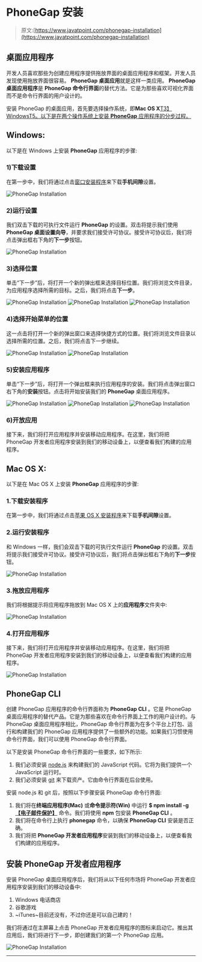# PhoneGap 安装

> 原文:[https://www.javatpoint.com/phonegap-installation](https://www.javatpoint.com/phonegap-installation)

## 桌面应用程序

开发人员喜欢那些为创建应用程序提供拖放界面的桌面应用程序和框架。开发人员发现使用拖放界面很容易。 **PhoneGap 桌面应用**就是这样一类应用。 **PhoneGap 桌面应用程序**是 **PhoneGap 命令行界面**的替代方法。它是为那些喜欢可视化界面而不是命令行界面的用户设计的。

安装 PhoneGap 的桌面应用，首先要选择操作系统，即**Mac OS X**[T3】WindowsT5。以下是在两个操作系统上安装 **PhoneGap** 应用程序的分步过程。](https://www.javatpoint.com/windows)

## Windows:

以下是在 Windows 上安装 **PhoneGap** 应用程序的步骤:

### 1)下载设置

在第一步中，我们将通过点击[窗口安装程序](https://github.com/phonegap/phonegap-app-desktop/releases/download/0.4.5/PhoneGapSetup-win32.exe)来下载**手机间隙**设置。

![PhoneGap Installation](../Images/4b21b263264fedbf7f235ceb64198a7e.png)

### 2)运行设置

我们双击下载的可执行文件运行 **PhoneGap** 的设置。双击将提示我们使用 **PhoneGap 桌面设置向导**，并要求我们接受许可协议。接受许可协议后，我们将点击弹出框右下角的**下一步**按钮。

![PhoneGap Installation](../Images/cac0af945ffcc7d42fb2d95a20fa6980.png)

### 3)选择位置

单击“下一步”后，将打开一个新的弹出框来选择目标位置。我们将浏览文件目录，为应用程序选择所需的目标。之后，我们将点击**下一步**。

![PhoneGap Installation](../Images/6c9f415a5a5a1ebce0e48ad03b810e43.png)
![PhoneGap Installation](../Images/4ec136f01f71198df996023a4c781045.png)
![PhoneGap Installation](../Images/5e84439a68a841b5b47b5b4ef899790e.png)

### 4)选择开始菜单的位置

这一点击将打开一个新的弹出窗口来选择快捷方式的位置。我们将浏览文件目录以选择所需的位置。之后，我们将点击下一步继续。

![PhoneGap Installation](../Images/282e7389b01cff162b4a9b9e4b974534.png)
![PhoneGap Installation](../Images/a9040c63c3df7beb330415064e67ceb7.png)

### 5)安装应用程序

单击“下一步”后，将打开一个弹出框来执行应用程序的安装。我们将点击弹出窗口右下角的**安装**按钮。点击将开始安装我们的 **PhoneGap** 桌面应用程序。

![PhoneGap Installation](../Images/6df3e3c11dfd112de5fd8c042da8fc1d.png)
![PhoneGap Installation](../Images/f16878dec871e80fa8bf84f1b710528f.png)
![PhoneGap Installation](../Images/245fe2e39b3eef99b8dfde7a5f831c41.png)

### 6)开放应用

接下来，我们将打开应用程序并安装移动应用程序。在这里，我们将把 PhoneGap 开发者应用程序安装到我们的移动设备上，以便查看我们构建的应用程序。

## Mac OS X:

以下是在 Mac OS X 上安装 **PhoneGap** 应用程序的步骤:

### 1.下载安装程序

在第一步中，我们将通过点击[苹果 OS X 安装程序](https://github.com/phonegap/phonegap-app-desktop/releases/download/0.4.5/PhoneGapDesktop.dmg)来下载**手机间隙**设置。

### 2.运行安装程序

和 Windows 一样，我们会双击下载的可执行文件运行 **PhoneGap** 的设置。双击将提示我们接受许可协议。接受许可协议后，我们将点击弹出框右下角的**下一步**按钮。

![PhoneGap Installation](../Images/de859a7d3e4133653056ebf2ab2eabb1.png)

### 3.拖放应用程序

我们将根据提示将应用程序拖放到 Mac OS X 上的**应用程序**文件夹中:

![PhoneGap Installation](../Images/29ffd092f138ea521d3cbc7a7efbe8f7.png)

### 4.打开应用程序

接下来，我们将打开应用程序并安装移动应用程序。在这里，我们将把 PhoneGap 开发者应用程序安装到我们的移动设备上，以便查看我们构建的应用程序。

![PhoneGap Installation](../Images/35dad719006983d1542f54df2718b95a.png)

## PhoneGap CLI

创建 PhoneGap 应用程序的命令行界面称为 **PhoneGap CLI** 。它是 PhoneGap 桌面应用程序的替代产品。它是为那些喜欢在命令行界面上工作的用户设计的。与 PhoneGap 桌面应用程序相比，PhoneGap 命令行界面为在多个平台上打包、运行和构建我们的 PhoneGap 应用程序提供了一些额外的功能。如果我们习惯使用命令行界面，我们可以使用 PhoneGap 命令行界面。

以下是安装 PhoneGap 命令行界面的一些要求，如下所示:

1.  我们必须安装 [node.js](https://nodejs.org/) 来构建我们的 JavaScript 代码。它将为我们提供一个 JavaScript 运行时。
2.  我们必须安装 [git](https://git-scm.com/) 来下载资产。它由命令行界面在后台使用。

安装 node.js 和 git 后，按照以下步骤安装 PhoneGap 命令行界面:

1.  我们将在**终端应用程序(Mac)** 或**命令提示符(Win)** 中运行 **$ npm install -g [【电子邮件保护】](/cdn-cgi/l/email-protection)** 命令。我们将使用 **npm** 包安装 **PhoneGap CLI** 。
2.  我们将在命令行上执行 **phonegap** 命令，以确保 **PhoneGap CLI** 安装是否正确。
3.  我们将把 **PhoneGap 开发者应用程序**安装到我们的移动设备上，以便查看我们构建的应用程序。

## 安装 PhoneGap 开发者应用程序

安装 PhoneGap 桌面应用程序后，我们将从以下任何市场将 PhoneGap 开发者应用程序安装到我们的移动设备中:

1.  Windows 电话商店
2.  谷歌游戏
3.  ~iTunes~目前还没有，不过你还是可以自己建的！

我们将通过在主屏幕上点击 PhoneGap 开发者应用程序的图标来启动它。推出其应用后，我们将进行下一步，即创建我们的第一个 PhoneGap 应用。

![PhoneGap Installation](../Images/e121924cf706deb06f3d83c7c1badcf2.png)

* * *